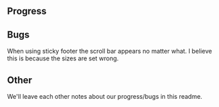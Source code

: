 ## Progress



## Bugs
When using sticky footer the scroll bar appears no matter what.  I believe this is because the sizes are set wrong.


## Other


We'll leave each other notes about our progress/bugs in this readme.